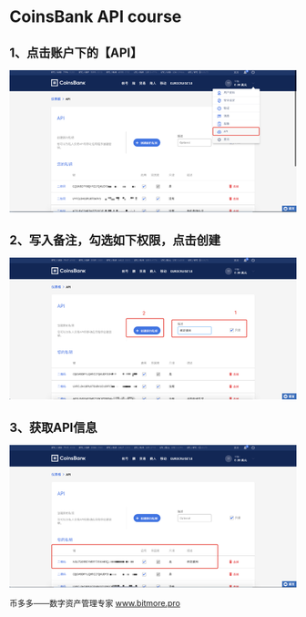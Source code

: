 # CoinsBank  API  course

## 1、点击账户下的【API】

![](.gitbook/assets/coinsbank1.png)

## 2、写入备注，勾选如下权限，点击创建

![](.gitbook/assets/coinsbank2.png)

## 3、获取API信息

![](.gitbook/assets/coinsbank3.png)

币多多——数字资产管理专家    www.bitmore.pro



